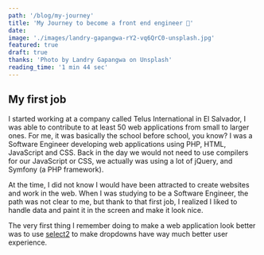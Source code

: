 ```yaml
---
path: '/blog/my-journey'
title: 'My Journey to become a front end engineer 🌉'
date:
image: './images/landry-gapangwa-rY2-vq6QrC0-unsplash.jpg'
featured: true
draft: true
thanks: 'Photo by Landry Gapangwa on Unsplash'
reading_time: '1 min 44 sec'
---
```


## My first job

I started working at a company called Telus International in El Salvador, I was
able to contribute to at least 50 web applications from small to larger ones.
For me, it was basically the school before school, you know? I was a Software
Engineer developing web applications using PHP, HTML, JavaScript and CSS. Back
in the day we would not need to use compilers for our JavaScript or CSS, we
actually was using a lot of jQuery, and Symfony (a PHP framework).

At the time, I did not know I would have been attracted to create websites and
work in the web. When I was studying to be a Software Engineer, the path was not
clear to me, but thank to that first job, I realized I liked to handle data and
paint it in the screen and make it look nice.

The very first thing I remember doing to make a web application look better was
to use [select2](https://select2.org/dropdown) to make dropdowns have way much
better user experience.
